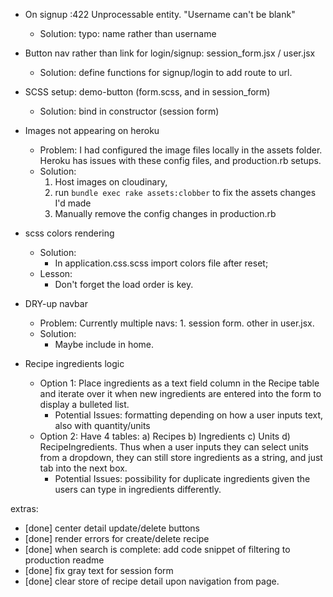 - On signup :422 Unprocessable entity. "Username can't be blank"
  * Solution: typo: name rather than username

- Button nav rather than link for login/signup: session_form.jsx / user.jsx
  * Solution: define functions for signup/login to add route to url.

- SCSS setup: demo-button (form.scss, and in session_form)
  * Solution: bind in constructor (session form)

- Images not appearing on heroku
  * Problem: I had configured the image files locally in the assets folder. Heroku has issues with these config files, and production.rb setups.
  * Solution:
    1. Host images on cloudinary,
    2. run `bundle exec rake assets:clobber` to fix the assets changes I'd made
    3. Manually remove the config changes in production.rb

- scss colors rendering
  * Solution:
    - In application.css.scss import colors file after reset;
  * Lesson:
    - Don't forget the load order is key.

- DRY-up navbar
  * Problem: Currently multiple navs: 1. session form. other in user.jsx.
  * Solution:
    - Maybe include in home.

- Recipe ingredients logic
  - Option 1: Place ingredients as a text field column in the Recipe table and iterate over it when new ingredients are entered into the form to display a bulleted list.
    - Potential Issues: formatting depending on how a user inputs text, also with quantity/units
  - Option 2: Have 4 tables: a) Recipes b) Ingredients c) Units d) RecipeIngredients. Thus when a user inputs they can select units from a dropdown, they can still store ingredients as a string, and just tab into the next box.
    - Potential Issues: possibility for duplicate ingredients given the users can type in ingredients differently.

extras:
- [done] center detail update/delete buttons
- [done] render errors for create/delete recipe
- [done] when search is complete: add code snippet of filtering to production readme
- [done] fix gray text for session form
- [done] clear store of recipe detail upon navigation from page.

